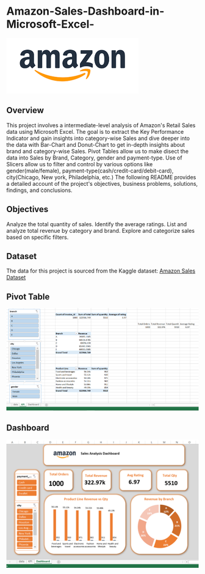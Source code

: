 # Amazon-Sales-Dashboard-in-Microsoft-Excel-

![Amazon Logo](https://github.com/sumedhkulkarni7/Amazon-Sales-Dashboard-in-Microsoft-Excel-/blob/main/amazonlogo.png)

## Overview
This project involves a intermediate-level analysis of Amazon's Retail Sales data using Microsoft Excel. The goal is to extract the Key Performance Indicator and gain insights into category-wise Sales and dive deeper into the data with Bar-Chart and Donut-Chart to get in-depth insights about brand and category-wise Sales. Pivot Tables allow us to make disect the data into Sales by Brand, Category, gender and payment-type. Use of Slicers allow us to filter and control by various options like gender(male/female), payment-type(cash/credit-card/debit-card), city(Chicago, New york, Philadelphia, etc.)
The following README provides a detailed account of the project's objectives, business problems, solutions, findings, and conclusions.

## Objectives
Analyze the total quantity of sales.
Identify the average ratings.
List and analyze total revenue by category and brand.
Explore and categorize sales based on specific filters.

## Dataset
The data for this project is sourced from the Kaggle dataset: [Amazon Sales Dataset](https://github.com/sumedhkulkarni7/Amazon-Sales-Dashboard-in-Microsoft-Excel-/blob/main/amazon_sales_excel.csv)

## Pivot Table

![Pivot Table](https://github.com/sumedhkulkarni7/Amazon-Sales-Dashboard-in-Microsoft-Excel-/blob/main/PivotTables.PNG)


## Dashboard

![Dashboard](https://github.com/sumedhkulkarni7/Amazon-Sales-Dashboard-in-Microsoft-Excel-/blob/main/Dashboard.PNG)
